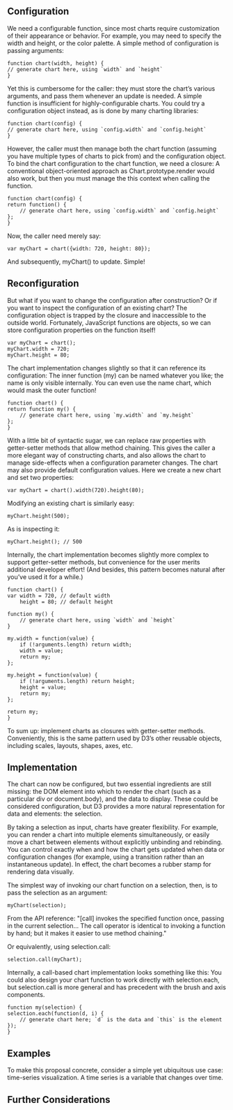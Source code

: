 ## Configuration

We need a configurable function, since most charts require customization of their appearance or behavior. For example, you may need to specify the width and height, or the color palette. A simple method of configuration is passing arguments:

    function chart(width, height) {
    // generate chart here, using `width` and `height`
    }

Yet this is cumbersome for the caller: they must store the chart’s various arguments, and pass them whenever an update is needed. A simple function is insufficient for highly-configurable charts. You could try a configuration object instead, as is done by many charting libraries:

    function chart(config) {
    // generate chart here, using `config.width` and `config.height`
    }

However, the caller must then manage both the chart function (assuming you have multiple types of charts to pick from) and the configuration object. To bind the chart configuration to the chart function, we need a closure:
A conventional object-oriented approach as Chart.​proto­type.​render would also work, but then you must manage the this context when calling the function.

    function chart(config) {
    return function() {
        // generate chart here, using `config.width` and `config.height`
    };
    }

Now, the caller need merely say:

    var myChart = chart({width: 720, height: 80});

And subsequently, myChart() to update. Simple!

## Reconfiguration

But what if you want to change the configuration after construction? Or if you want to inspect the configuration of an existing chart? The configuration object is trapped by the closure and inaccessible to the outside world. Fortunately, JavaScript functions are objects, so we can store configuration properties on the function itself!

    var myChart = chart();
    myChart.width = 720;
    myChart.height = 80;

The chart implementation changes slightly so that it can reference its configuration:
The inner function (my) can be named whatever you like; the name is only visible internally. You can even use the name chart, which would mask the outer function!

    function chart() {
    return function my() {
        // generate chart here, using `my.width` and `my.height`
    };
    }

With a little bit of syntactic sugar, we can replace raw properties with getter-setter methods that allow method chaining. This gives the caller a more elegant way of constructing charts, and also allows the chart to manage side-effects when a configuration parameter changes. The chart may also provide default configuration values. Here we create a new chart and set two properties:

    var myChart = chart().width(720).height(80);

Modifying an existing chart is similarly easy:

    myChart.height(500);

As is inspecting it:

    myChart.height(); // 500

Internally, the chart implementation becomes slightly more complex to support getter-setter methods, but convenience for the user merits additional developer effort! (And besides, this pattern becomes natural after you’ve used it for a while.)

    function chart() {
    var width = 720, // default width
        height = 80; // default height

    function my() {
        // generate chart here, using `width` and `height`
    }

    my.width = function(value) {
        if (!arguments.length) return width;
        width = value;
        return my;
    };

    my.height = function(value) {
        if (!arguments.length) return height;
        height = value;
        return my;
    };

    return my;
    }

To sum up: implement charts as closures with getter-setter methods. Conveniently, this is the same pattern used by D3’s other reusable objects, including scales, layouts, shapes, axes, etc.

## Implementation

The chart can now be configured, but two essential ingredients are still missing: the DOM element into which to render the chart (such as a particular div or document.body), and the data to display. These could be considered configuration, but D3 provides a more natural representation for data and elements: the selection.

By taking a selection as input, charts have greater flexibility. For example, you can render a chart into multiple elements simultaneously, or easily move a chart between elements without explicitly unbinding and rebinding. You can control exactly when and how the chart gets updated when data or configuration changes (for example, using a transition rather than an instantaneous update). In effect, the chart becomes a rubber stamp for rendering data visually.

The simplest way of invoking our chart function on a selection, then, is to pass the selection as an argument:

    myChart(selection);

From the API reference: "[call] invokes the specified function once, passing in the current selection… The call operator is identical to invoking a function by hand; but it makes it easier to use method chaining."

Or equivalently, using selection.call:

    selection.call(myChart);

Internally, a call-based chart implementation looks something like this:
You could also design your chart function to work directly with selection.each, but selection.call is more general and has precedent with the brush and axis components.

    function my(selection) {
    selection.each(function(d, i) {
        // generate chart here; `d` is the data and `this` is the element
    });
    }


## Examples

To make this proposal concrete, consider a simple yet ubiquitous use case: time-series visualization. A time series is a variable that changes over time.

## Further Considerations

